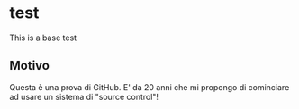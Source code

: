# test
This is a base test

## Motivo
Questa è una prova di GitHub. E' da 20 anni che mi propongo di cominciare ad usare un sistema di "source control"!

